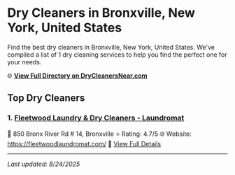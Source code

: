 # Dry Cleaners in Bronxville, New York, United States

Find the best dry cleaners in Bronxville, New York, United States. We've compiled a list of 1 dry cleaning services to help you find the perfect one for your needs.

🌐 **[View Full Directory on DryCleanersNear.com](https://drycleanersnear.com/city/US/New%20York/Bronxville)**

## Top Dry Cleaners

### 1. [Fleetwood Laundry & Dry Cleaners - Laundromat](https://drycleanersnear.com/dryCleaner/686dcd3a04b0376d46bba5ca/fleetwood-laundry-dry-cleaners-laundromat)
📍 850 Bronx River Rd # 14, Bronxville
⭐ Rating: 4.7/5
🌐 Website: https://fleetwoodlaundromat.com/
🔗 [View Full Details](https://drycleanersnear.com/dryCleaner/686dcd3a04b0376d46bba5ca/fleetwood-laundry-dry-cleaners-laundromat)


---

*Last updated: 8/24/2025*
